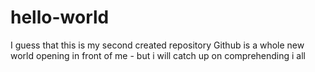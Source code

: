 # hello-world
I guess that this is my second created repository
Github is a whole new world opening in front of me - but i will catch up on comprehending i all
